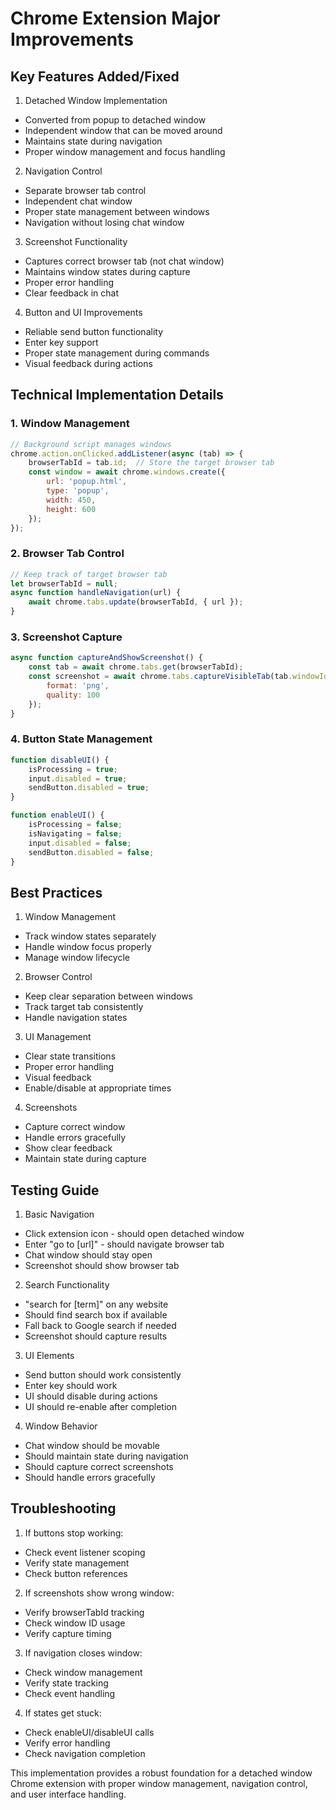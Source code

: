 # Chrome Extension Major Improvements

## Key Features Added/Fixed

1. Detached Window Implementation
- Converted from popup to detached window
- Independent window that can be moved around
- Maintains state during navigation
- Proper window management and focus handling

2. Navigation Control
- Separate browser tab control
- Independent chat window
- Proper state management between windows
- Navigation without losing chat window

3. Screenshot Functionality
- Captures correct browser tab (not chat window)
- Maintains window states during capture
- Proper error handling
- Clear feedback in chat

4. Button and UI Improvements
- Reliable send button functionality
- Enter key support
- Proper state management during commands
- Visual feedback during actions

## Technical Implementation Details

### 1. Window Management
```javascript
// Background script manages windows
chrome.action.onClicked.addListener(async (tab) => {
    browserTabId = tab.id;  // Store the target browser tab
    const window = await chrome.windows.create({
        url: 'popup.html',
        type: 'popup',
        width: 450,
        height: 600
    });
});
```

### 2. Browser Tab Control
```javascript
// Keep track of target browser tab
let browserTabId = null;
async function handleNavigation(url) {
    await chrome.tabs.update(browserTabId, { url });
}
```

### 3. Screenshot Capture
```javascript
async function captureAndShowScreenshot() {
    const tab = await chrome.tabs.get(browserTabId);
    const screenshot = await chrome.tabs.captureVisibleTab(tab.windowId, {
        format: 'png',
        quality: 100
    });
}
```

### 4. Button State Management
```javascript
function disableUI() {
    isProcessing = true;
    input.disabled = true;
    sendButton.disabled = true;
}

function enableUI() {
    isProcessing = false;
    isNavigating = false;
    input.disabled = false;
    sendButton.disabled = false;
}
```

## Best Practices

1. Window Management
- Track window states separately
- Handle window focus properly
- Manage window lifecycle

2. Browser Control
- Keep clear separation between windows
- Track target tab consistently
- Handle navigation states

3. UI Management
- Clear state transitions
- Proper error handling
- Visual feedback
- Enable/disable at appropriate times

4. Screenshots
- Capture correct window
- Handle errors gracefully
- Show clear feedback
- Maintain state during capture

## Testing Guide

1. Basic Navigation
- Click extension icon - should open detached window
- Enter "go to [url]" - should navigate browser tab
- Chat window should stay open
- Screenshot should show browser tab

2. Search Functionality
- "search for [term]" on any website
- Should find search box if available
- Fall back to Google search if needed
- Screenshot should capture results

3. UI Elements
- Send button should work consistently
- Enter key should work
- UI should disable during actions
- UI should re-enable after completion

4. Window Behavior
- Chat window should be movable
- Should maintain state during navigation
- Should capture correct screenshots
- Should handle errors gracefully

## Troubleshooting

1. If buttons stop working:
- Check event listener scoping
- Verify state management
- Check button references

2. If screenshots show wrong window:
- Verify browserTabId tracking
- Check window ID usage
- Verify capture timing

3. If navigation closes window:
- Check window management
- Verify state tracking
- Check event handling

4. If states get stuck:
- Check enableUI/disableUI calls
- Verify error handling
- Check navigation completion

This implementation provides a robust foundation for a detached window Chrome extension with proper window management, navigation control, and user interface handling.